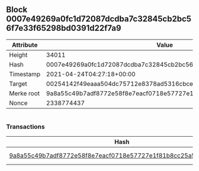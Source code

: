 ## Block 0007e49269a0fc1d72087dcdba7c32845cb2bc56f7e33f65298bd0391d22f7a9

Attribute | Value
--- | ---
Height | 34011
Hash | 0007e49269a0fc1d72087dcdba7c32845cb2bc56f7e33f65298bd0391d22f7a9
Timestamp | 2021-04-24T04:27:18+00:00
Target | 00254142f49eaaa504dc75712e8378ad5316cbcead634704b3734b6271167cc4
Merke root | 9a8a55c49b7adf8772e58f8e7eacf0718e57727e1f81b8cc25a50aeef8f5c07f
Nonce | 2338774437

```

```

### Transactions

Hash | Amount
--- | ---
[9a8a55c49b7adf8772e58f8e7eacf0718e57727e1f81b8cc25a50aeef8f5c07f](9a8a55c49b7adf8772e58f8e7eacf0718e57727e1f81b8cc25a50aeef8f5c07f.md) | 10.00000000 SKEPTI 
